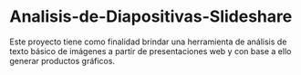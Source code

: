 # Analisis-de-Diapositivas-Slideshare
Este proyecto tiene como finalidad brindar una herramienta de análisis de texto básico de imágenes a partir de presentaciones web y con base a ello generar productos gráficos.  
